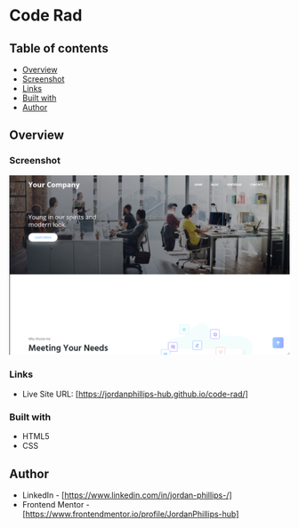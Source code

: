 # Code Rad

## Table of contents

  - [Overview](#overview)
  - [Screenshot](#screenshot)
  - [Links](#links)
  - [Built with](#built-with)
  - [Author](#author)

## Overview

### Screenshot

![](./assets/images/screenshot.png)

### Links

- Live Site URL: [https://jordanphillips-hub.github.io/code-rad/]

### Built with

- HTML5
- CSS

## Author

- LinkedIn - [https://www.linkedin.com/in/jordan-phillips-/]
- Frontend Mentor - [https://www.frontendmentor.io/profile/JordanPhillips-hub]